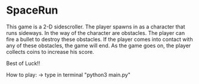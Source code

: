 # SpaceRun

This game is a 2-D sidescroller. The player spawns in as a character that runs sideways. In the way of the character are obstacles. The player can fire a bullet to destroy these obstacles. If the player comes into contact with any of these obstacles, the game will end. As the game goes on, the player collects coins to increase his score.

Best of Luck!!

How to play:
-> type in terminal "python3 main.py"
